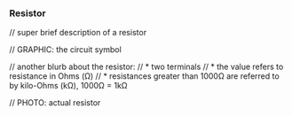 ### Resistor

// super brief description of a resistor

// GRAPHIC: the circuit symbol

// another blurb about the resistor:
//	* two terminals
//	* the value refers to resistance in Ohms (Ω)
//		* resistances greater than 1000Ω are referred to by kilo-Ohms (kΩ), 1000Ω = 1kΩ

// PHOTO: actual resistor
